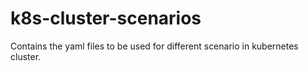 # k8s-cluster-scenarios
Contains the yaml files to be used for different scenario in kubernetes cluster.